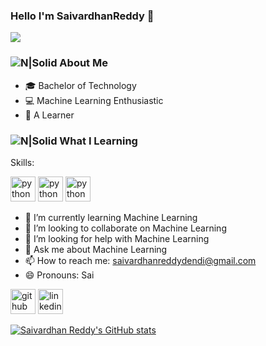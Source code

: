 ### Hello I'm SaivardhanReddy  👋

![](https://komarev.com/ghpvc/?username=saivardhanreddyd&color=brightgreen)

### ![N|Solid](https://img.icons8.com/metro/2x/administrator-male.png) About Me
- 🎓 Bachelor of Technology
- 💻 Machine Learning Enthusiastic 
- 📖 A Learner

### ![N|Solid](https://img.icons8.com/metro/2x/reading.png) What I Learning

Skills:

 [<img src='https://upload.wikimedia.org/wikipedia/commons/c/c3/Python-logo-notext.svg' alt='python' height='40'>](Python) 
 [<img src='https://telliant.com/wp-content/themes/telliant/assets/img/service-artificial-intellegence.svg' alt='python' height='40'>](AI) 
 <img src='https://ml-tuw.github.io/files/colour_1_ml.svg' alt='python' height='40'> 
 
 


- 🌱 I’m currently learning Machine Learning 
- 👯 I’m looking to collaborate on Machine Learning 
- 🤔 I’m looking for help with Machine Learning 
- 💬 Ask me about Machine Learning 
- 📫 How to reach me: saivardhanreddydendi@gmail.com 
- 😄 Pronouns: Sai 



[<img src='https://cdn.jsdelivr.net/npm/simple-icons@3.0.1/icons/github.svg' alt='github' height='40'>](https://github.com/https://github.com/saivardhanreddyd)  [<img src='https://cdn.jsdelivr.net/npm/simple-icons@3.0.1/icons/linkedin.svg' alt='linkedin' height='40'>](https://www.linkedin.com/in/https://www.linkedin.com/in/saivardhanreddydendi//)  


[![Saivardhan Reddy's GitHub stats](https://github-readme-stats.vercel.app/api?username=saivardhanreddyd&show_icons=true&&theme=radical)](https://github.com/saivardhanreddyd/github-readme-stats)
